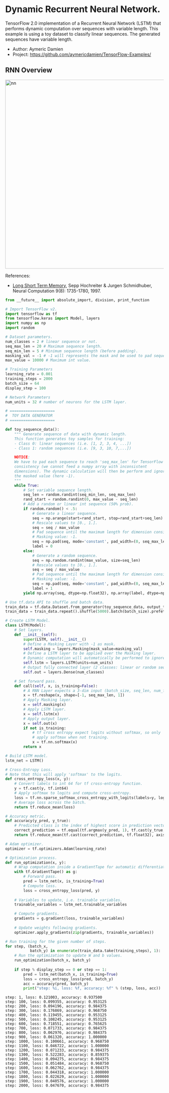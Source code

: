 # Dynamic Recurrent Neural Network.

TensorFlow 2.0 implementation of a Recurrent Neural Network (LSTM) that performs dynamic computation over sequences with variable length. This example is using a toy dataset to classify linear sequences. The generated sequences have variable length.

- Author: Aymeric Damien
- Project: https://github.com/aymericdamien/TensorFlow-Examples/

## RNN Overview

<img src="http://colah.github.io/posts/2015-08-Understanding-LSTMs/img/RNN-unrolled.png" alt="nn" style="width: 600px;"/>

References:
- [Long Short Term Memory](http://deeplearning.cs.cmu.edu/pdfs/Hochreiter97_lstm.pdf), Sepp Hochreiter & Jurgen Schmidhuber, Neural Computation 9(8): 1735-1780, 1997.


```python
from __future__ import absolute_import, division, print_function

# Import TensorFlow v2.
import tensorflow as tf
from tensorflow.keras import Model, layers
import numpy as np
import random
```


```python
# Dataset parameters.
num_classes = 2 # linear sequence or not.
seq_max_len = 20 # Maximum sequence length.
seq_min_len = 5 # Minimum sequence length (before padding).
masking_val = -1 # -1 will represents the mask and be used to pad sequences to a common max length.
max_value = 10000 # Maximum int value.

# Training Parameters
learning_rate = 0.001
training_steps = 2000
batch_size = 64
display_step = 100

# Network Parameters
num_units = 32 # number of neurons for the LSTM layer.
```


```python
# ====================
#  TOY DATA GENERATOR
# ====================

def toy_sequence_data():
    """ Generate sequence of data with dynamic length.
    This function generates toy samples for training:
    - Class 0: linear sequences (i.e. [1, 2, 3, 4, ...])
    - Class 1: random sequences (i.e. [9, 3, 10, 7,...])

    NOTICE:
    We have to pad each sequence to reach 'seq_max_len' for TensorFlow
    consistency (we cannot feed a numpy array with inconsistent
    dimensions). The dynamic calculation will then be perform and ignore
    the masked value (here -1).
    """
    while True:
        # Set variable sequence length.
        seq_len = random.randint(seq_min_len, seq_max_len)
        rand_start = random.randint(0, max_value - seq_len)
        # Add a random or linear int sequence (50% prob).
        if random.random() < .5:
            # Generate a linear sequence.
            seq = np.arange(start=rand_start, stop=rand_start+seq_len)
            # Rescale values to [0., 1.].
            seq = seq / max_value
            # Pad sequence until the maximum length for dimension consistency.
            # Masking value: -1.
            seq = np.pad(seq, mode='constant', pad_width=(0, seq_max_len-seq_len), constant_values=masking_val)
            label = 0
        else:
            # Generate a random sequence.
            seq = np.random.randint(max_value, size=seq_len)
            # Rescale values to [0., 1.].
            seq = seq / max_value
            # Pad sequence until the maximum length for dimension consistency.
            # Masking value: -1.
            seq = np.pad(seq, mode='constant', pad_width=(0, seq_max_len-seq_len), constant_values=masking_val)
            label = 1
        yield np.array(seq, dtype=np.float32), np.array(label, dtype=np.float32)
```


```python
# Use tf.data API to shuffle and batch data.
train_data = tf.data.Dataset.from_generator(toy_sequence_data, output_types=(tf.float32, tf.float32))
train_data = train_data.repeat().shuffle(5000).batch(batch_size).prefetch(1)
```


```python
# Create LSTM Model.
class LSTM(Model):
    # Set layers.
    def __init__(self):
        super(LSTM, self).__init__()
        # Define a Masking Layer with -1 as mask.
        self.masking = layers.Masking(mask_value=masking_val)
        # Define a LSTM layer to be applied over the Masking layer.
        # Dynamic computation will automatically be performed to ignore -1 values.
        self.lstm = layers.LSTM(units=num_units)
        # Output fully connected layer (2 classes: linear or random seq).
        self.out = layers.Dense(num_classes)

    # Set forward pass.
    def call(self, x, is_training=False):
        # A RNN Layer expects a 3-dim input (batch_size, seq_len, num_features).
        x = tf.reshape(x, shape=[-1, seq_max_len, 1])
        # Apply Masking layer.
        x = self.masking(x)
        # Apply LSTM layer.
        x = self.lstm(x)
        # Apply output layer.
        x = self.out(x)
        if not is_training:
            # tf cross entropy expect logits without softmax, so only
            # apply softmax when not training.
            x = tf.nn.softmax(x)
        return x

# Build LSTM model.
lstm_net = LSTM()
```


```python
# Cross-Entropy Loss.
# Note that this will apply 'softmax' to the logits.
def cross_entropy_loss(x, y):
    # Convert labels to int 64 for tf cross-entropy function.
    y = tf.cast(y, tf.int64)
    # Apply softmax to logits and compute cross-entropy.
    loss = tf.nn.sparse_softmax_cross_entropy_with_logits(labels=y, logits=x)
    # Average loss across the batch.
    return tf.reduce_mean(loss)

# Accuracy metric.
def accuracy(y_pred, y_true):
    # Predicted class is the index of highest score in prediction vector (i.e. argmax).
    correct_prediction = tf.equal(tf.argmax(y_pred, 1), tf.cast(y_true, tf.int64))
    return tf.reduce_mean(tf.cast(correct_prediction, tf.float32), axis=-1)

# Adam optimizer.
optimizer = tf.optimizers.Adam(learning_rate)
```


```python
# Optimization process. 
def run_optimization(x, y):
    # Wrap computation inside a GradientTape for automatic differentiation.
    with tf.GradientTape() as g:
        # Forward pass.
        pred = lstm_net(x, is_training=True)
        # Compute loss.
        loss = cross_entropy_loss(pred, y)
        
    # Variables to update, i.e. trainable variables.
    trainable_variables = lstm_net.trainable_variables

    # Compute gradients.
    gradients = g.gradient(loss, trainable_variables)
    
    # Update weights following gradients.
    optimizer.apply_gradients(zip(gradients, trainable_variables))
```


```python
# Run training for the given number of steps.
for step, (batch_x,
           batch_y) in enumerate(train_data.take(training_steps), 1):
    # Run the optimization to update W and b values.
    run_optimization(batch_x, batch_y)
    
    if step % display_step == 0 or step == 1:
        pred = lstm_net(batch_x, is_training=True)
        loss = cross_entropy_loss(pred, batch_y)
        acc = accuracy(pred, batch_y)
        print("step: %i, loss: %f, accuracy: %f" % (step, loss, acc))
```

    step: 1, loss: 0.121003, accuracy: 0.937500
    step: 100, loss: 0.099355, accuracy: 0.953125
    step: 200, loss: 0.094196, accuracy: 0.984375
    step: 300, loss: 0.176869, accuracy: 0.968750
    step: 400, loss: 0.119455, accuracy: 0.953125
    step: 500, loss: 0.108245, accuracy: 0.953125
    step: 600, loss: 0.718551, accuracy: 0.765625
    step: 700, loss: 0.071733, accuracy: 0.984375
    step: 800, loss: 0.062976, accuracy: 0.984375
    step: 900, loss: 0.061320, accuracy: 1.000000
    step: 1000, loss: 0.100661, accuracy: 0.968750
    step: 1100, loss: 0.046722, accuracy: 1.000000
    step: 1200, loss: 0.071233, accuracy: 0.984375
    step: 1300, loss: 0.522283, accuracy: 0.859375
    step: 1400, loss: 0.094275, accuracy: 0.984375
    step: 1500, loss: 0.051484, accuracy: 0.968750
    step: 1600, loss: 0.062762, accuracy: 0.984375
    step: 1700, loss: 0.044318, accuracy: 1.000000
    step: 1800, loss: 0.022629, accuracy: 1.000000
    step: 1900, loss: 0.040576, accuracy: 1.000000
    step: 2000, loss: 0.047670, accuracy: 0.984375



```python

```
